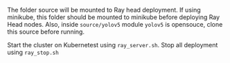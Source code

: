 The folder source will be mounted to Ray head deployment. If using minikube, this folder should be mounted to minikube before deploying Ray Head nodes.
Also, inside `source/yolov5` module `yolov5` is opensouce, clone this source before running.

Start the cluster on Kubernetest using `ray_server.sh`.
Stop all deployment using `ray_stop.sh`